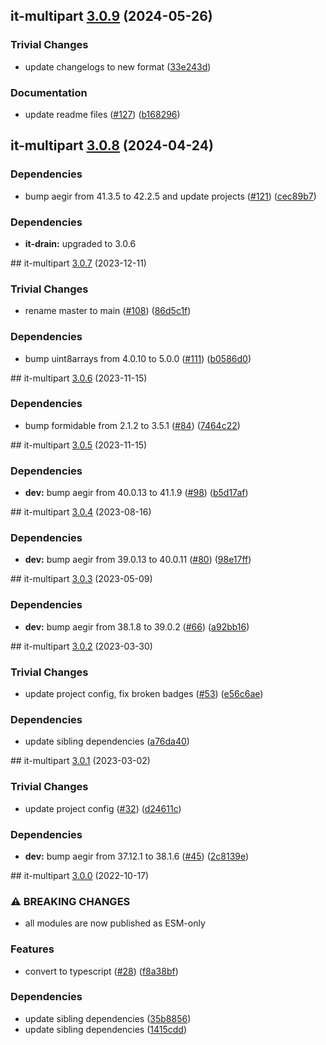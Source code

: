 ## it-multipart [3.0.9](https://github.com/achingbrain/it/compare/it-multipart-3.0.8...it-multipart-3.0.9) (2024-05-26)


### Trivial Changes

* update changelogs to new format ([33e243d](https://github.com/achingbrain/it/commit/33e243d6ce096de7fea1d9caf137175d2043ff31))


### Documentation

* update readme files ([#127](https://github.com/achingbrain/it/issues/127)) ([b168296](https://github.com/achingbrain/it/commit/b168296357504d70ec4ec0486d6de166f8ee5446))

## it-multipart [3.0.8](https://github.com/achingbrain/it/compare/it-multipart-v3.0.7...it-multipart-3.0.8) (2024-04-24)


### Dependencies

* bump aegir from 41.3.5 to 42.2.5 and update projects ([#121](https://github.com/achingbrain/it/issues/121)) ([cec89b7](https://github.com/achingbrain/it/commit/cec89b7c790bea695b053e3b6b3c255655def1cd))



### Dependencies

* **it-drain:** upgraded to 3.0.6

## it-multipart [3.0.7](https://github.com/achingbrain/it/compare/it-multipart-v3.0.6...it-multipart-v3.0.7) (2023-12-11)


### Trivial Changes

* rename master to main ([#108](https://github.com/achingbrain/it/issues/108)) ([86d5c1f](https://github.com/achingbrain/it/commit/86d5c1f2082c79a49ef1e75511abfa7e647fd7b9))


### Dependencies

* bump uint8arrays from 4.0.10 to 5.0.0 ([#111](https://github.com/achingbrain/it/issues/111)) ([b0586d0](https://github.com/achingbrain/it/commit/b0586d0d1adf2ecf7a14f53aa8fd8220aaaf78dc))

## it-multipart [3.0.6](https://github.com/achingbrain/it/compare/it-multipart-v3.0.5...it-multipart-v3.0.6) (2023-11-15)


### Dependencies

* bump formidable from 2.1.2 to 3.5.1 ([#84](https://github.com/achingbrain/it/issues/84)) ([7464c22](https://github.com/achingbrain/it/commit/7464c222ea532db9974a10c10f44b551a2233596))

## it-multipart [3.0.5](https://github.com/achingbrain/it/compare/it-multipart-v3.0.4...it-multipart-v3.0.5) (2023-11-15)


### Dependencies

* **dev:** bump aegir from 40.0.13 to 41.1.9 ([#98](https://github.com/achingbrain/it/issues/98)) ([b5d17af](https://github.com/achingbrain/it/commit/b5d17af750dfa2191423dcf06f37b06e5a866ec8))

## it-multipart [3.0.4](https://github.com/achingbrain/it/compare/it-multipart-v3.0.3...it-multipart-v3.0.4) (2023-08-16)


### Dependencies

* **dev:** bump aegir from 39.0.13 to 40.0.11 ([#80](https://github.com/achingbrain/it/issues/80)) ([98e17ff](https://github.com/achingbrain/it/commit/98e17ff5f108fce177d98a56c201533a415623e4))

## it-multipart [3.0.3](https://github.com/achingbrain/it/compare/it-multipart-v3.0.2...it-multipart-v3.0.3) (2023-05-09)


### Dependencies

* **dev:** bump aegir from 38.1.8 to 39.0.2 ([#66](https://github.com/achingbrain/it/issues/66)) ([a92bb16](https://github.com/achingbrain/it/commit/a92bb1690e8d584292e37c878d40f437036721a7))

## it-multipart [3.0.2](https://github.com/achingbrain/it/compare/it-multipart-v3.0.1...it-multipart-v3.0.2) (2023-03-30)


### Trivial Changes

* update project config, fix broken badges ([#53](https://github.com/achingbrain/it/issues/53)) ([e56c6ae](https://github.com/achingbrain/it/commit/e56c6ae9a0a766b5eab77040e92b2e034ce52d2e))


### Dependencies

* update sibling dependencies ([a76da40](https://github.com/achingbrain/it/commit/a76da40c6a230adeda777760ad4266c68a721a77))

## it-multipart [3.0.1](https://github.com/achingbrain/it/compare/it-multipart-v3.0.0...it-multipart-v3.0.1) (2023-03-02)


### Trivial Changes

* update project config ([#32](https://github.com/achingbrain/it/issues/32)) ([d24611c](https://github.com/achingbrain/it/commit/d24611c683d64ff5f344c3cb268bd32cc8e9f6d1))


### Dependencies

* **dev:** bump aegir from 37.12.1 to 38.1.6 ([#45](https://github.com/achingbrain/it/issues/45)) ([2c8139e](https://github.com/achingbrain/it/commit/2c8139ef060efa72c386aa3863e6c575f6f199e5))

## it-multipart [3.0.0](https://github.com/achingbrain/it/compare/it-multipart-v2.0.2...it-multipart-v3.0.0) (2022-10-17)


### ⚠ BREAKING CHANGES

* all modules are now published as ESM-only

### Features

* convert to typescript ([#28](https://github.com/achingbrain/it/issues/28)) ([f8a38bf](https://github.com/achingbrain/it/commit/f8a38bfb1b902e8101f1077eb33c3cea49819464))


### Dependencies

* update sibling dependencies ([35b8856](https://github.com/achingbrain/it/commit/35b8856c00e2c738411c11f6928858e8695038b7))
* update sibling dependencies ([1415cdd](https://github.com/achingbrain/it/commit/1415cdd019f32c08b1024e60bf3816619e361938))

